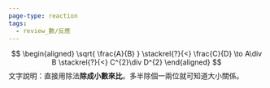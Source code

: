 ```yaml
---
page-type: reaction
tags:
  - review_數/反應
---
```

$$
\begin{aligned}
\sqrt{ \frac{A}{B} } \stackrel{?}{<} \frac{C}{D} \to A\div B \stackrel{?}{<} C^{2}\div D^{2}
\end{aligned}
$$
文字說明：直接用除法**除成小數來比**。多半除個一兩位就可知道大小關係。